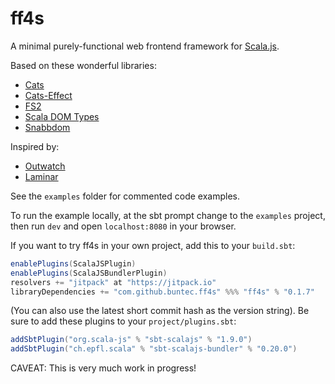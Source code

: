 # ff4s

A minimal purely-functional web frontend framework for [Scala.js](https://www.scala-js.org/).

Based on these wonderful libraries:
 - [Cats](https://typelevel.org/cats/)
 - [Cats-Effect](https://typelevel.org/cats-effect/)
 - [FS2](https://fs2.io/)
 - [Scala DOM Types](https://github.com/raquo/scala-dom-types)
 - [Snabbdom](https://github.com/snabbdom/snabbdom)

Inspired by:
  - [Outwatch](https://github.com/outwatch/outwatch)
  - [Laminar](https://github.com/raquo/Laminar)

See the `examples` folder for commented code examples.

To run the example locally, at the sbt prompt change to the `examples` project, then run `dev`
and open `localhost:8080` in your browser.

If you want to try ff4s in your own project, add this to your `build.sbt`:
```scala
enablePlugins(ScalaJSPlugin)
enablePlugins(ScalaJSBundlerPlugin)
resolvers += "jitpack" at "https://jitpack.io"
libraryDependencies += "com.github.buntec.ff4s" %%% "ff4s" % "0.1.7"
```
(You can also use the latest short commit hash as the version string).
Be sure to add these plugins to your `project/plugins.sbt`:
```scala
addSbtPlugin("org.scala-js" % "sbt-scalajs" % "1.9.0")
addSbtPlugin("ch.epfl.scala" % "sbt-scalajs-bundler" % "0.20.0")
```

CAVEAT: This is very much work in progress!
